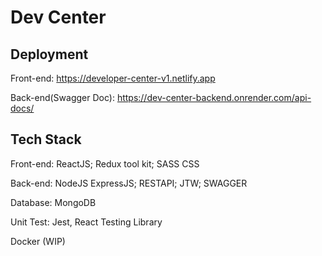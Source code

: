# Dev Center

## Deployment
Front-end: https://developer-center-v1.netlify.app 

Back-end(Swagger Doc): https://dev-center-backend.onrender.com/api-docs/

## Tech Stack
Front-end: ReactJS; Redux tool kit; SASS CSS

Back-end: NodeJS ExpressJS; RESTAPI; JTW; SWAGGER

Database: MongoDB

Unit Test: Jest, React Testing Library

Docker (WIP)
